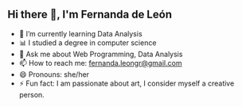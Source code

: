 ## Hi there 👋, I'm Fernanda de León


- 🌱 I’m currently learning Data Analysis
- 📊 I studied a degree in computer science
- 💬 Ask me about Web Programming, Data Analysis
- 📫 How to reach me: fernanda.leongr@gmail.com
- 😄 Pronouns: she/her
- ⚡ Fun fact: I am passionate about art, I consider myself a creative person.
